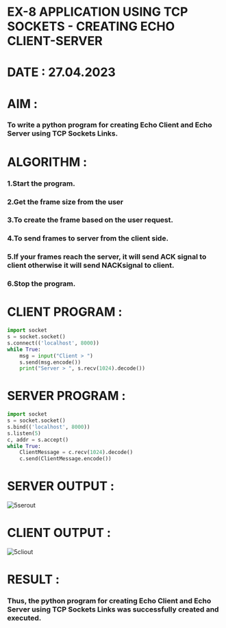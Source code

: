 # EX-8 APPLICATION USING TCP SOCKETS - CREATING ECHO CLIENT-SERVER
# DATE : 27.04.2023
# AIM :
### To write a python program for creating Echo Client and Echo Server using TCP Sockets Links.
# ALGORITHM :
### 1.Start the program.
### 2.Get the frame size from the user
### 3.To create the frame based on the user request.
### 4.To send frames to server from the client side.
### 5.If your frames reach the server, it will send ACK signal to client otherwise it will send NACKsignal to client.
### 6.Stop the program.
# CLIENT PROGRAM :
```python 
import socket
s = socket.socket()
s.connect(('localhost', 8000))
while True:
    msg = input("Client > ")
    s.send(msg.encode())
    print("Server > ", s.recv(1024).decode())
```
# SERVER PROGRAM :
```py
import socket
s = socket.socket()
s.bind(('localhost', 8000))
s.listen(5)
c, addr = s.accept()
while True:
    ClientMessage = c.recv(1024).decode()
    c.send(ClientMessage.encode())
```
#  SERVER OUTPUT :
![5serout](https://github.com/MOHAMEDROSHAN5/EX-8/assets/121704588/dfc905ad-9f6f-42c0-91d4-886c42d2fe96)
# CLIENT OUTPUT :
![5cliout](https://github.com/MOHAMEDROSHAN5/EX-8/assets/121704588/01ac3b7b-0d3a-4134-8988-fe131864026c)
# RESULT :
### Thus, the python program for creating Echo Client and Echo Server using TCP Sockets Links was successfully created and executed.
